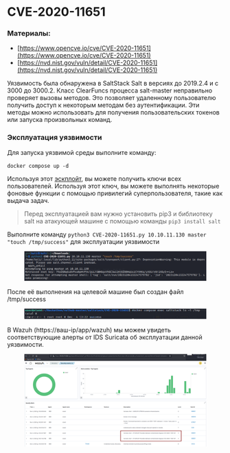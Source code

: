 # CVE-2020-11651

### Материалы:

* [https://www.opencve.io/cve/CVE-2020-11651](https://www.opencve.io/cve/CVE-2020-11651)
* [https://nvd.nist.gov/vuln/detail/CVE-2020-11651](https://nvd.nist.gov/vuln/detail/CVE-2020-11651)

Уязвимость была обнаружена в SaltStack Salt  в версиях до 2019.2.4 и  с 3000 до 3000.2. Класс ClearFuncs процесса salt-master неправильно проверяет вызовы методов. Это позволяет удаленному пользователю получить доступ к некоторым методам без аутентификации. Эти методы можно использовать для получения пользовательских токенов или запуска произвольных команд.

### Эксплуатация уязвимости

Для запуска уязвимой среды выполните команду:&#x20;

```
docker compose up -d 
```

Используя этот [эскплойт](https://github.com/dozernz/cve-2020-11651/blob/master/CVE-2020-11651.py), вы можете получить ключи всех пользователей. Используя этот ключ, вы можете выполнять некоторые фоновые функции с помощью привилегий суперпользователя, такие как выдача задач.

> Перед эксплуатацией вам нужно установить pip3 и библиотеку salt на атакующей машине с помощью команды `pip3 install salt`

Выполните команду `python3 CVE-2020-11651.py 10.10.11.130 master "touch /tmp/success"`  для эксплуатации уязвимости

<figure><img src="../../.gitbook/assets/cve-2020-11651(1).png" alt=""><figcaption></figcaption></figure>

После её выполнения на целевой машине был создан файл /tmp/success

<figure><img src="../../.gitbook/assets/cve-2020-11651(2).png" alt=""><figcaption></figcaption></figure>

В Wazuh (https://ваш-ip/app/wazuh) мы можем увидеть соответствующие алерты от IDS Suricata об эксплуатации данной уязвимости.

<figure><img src="../../.gitbook/assets/cve-2020-11651(3).png" alt=""><figcaption></figcaption></figure>
